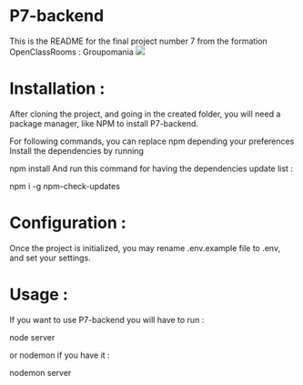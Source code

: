 # P7-backend

This is the README for the final project number 7 from the formation OpenClassRooms : Groupomania
<img src="https://projet-7.dev-web.fr/assets/logo/logo.png">

# Installation :

After cloning the project, and going in the created folder, you will need a package manager, like NPM to install P7-backend.

For following commands, you can replace npm depending your preferences Install the dependencies by running

npm install And run this command for having the dependencies update list :

npm i -g npm-check-updates

# Configuration : 
Once the project is initialized, you may rename .env.example file to .env, and set your settings.

# Usage :

If you want to use P7-backend you will have to run :

node server

or nodemon if you have it :

nodemon server
